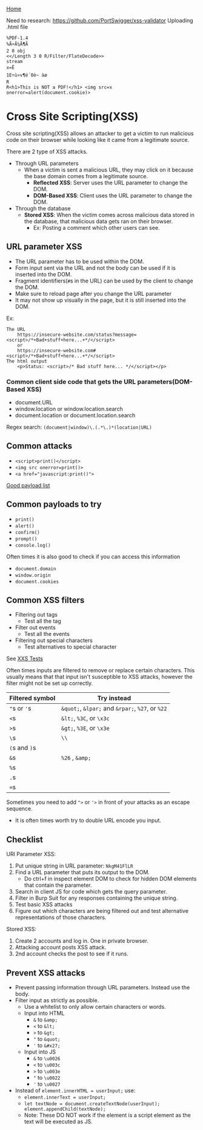 <!--
 * This file is part of RS Cheat Sheets.
 *
 * RS Cheat Sheets is free software: you can redistribute it and/or modify
 * it under the terms of the GNU General Public License as published by
 * the Free Software Foundation, either version 3 of the License, or
 * (at your option) any later version.
 *
 * RS Cheat Sheets is distributed in the hope that it will be useful,
 * but WITHOUT ANY WARRANTY; without even the implied warranty of
 * MERCHANTABILITY or FITNESS FOR A PARTICULAR PURPOSE.  See the
 * GNU General Public License for more details.
 *
 * You should have received a copy of the GNU General Public License
 * along with RS Cheat Sheets. If not, see <https://www.gnu.org/licenses/>.
 */
-->

[Home](../README.md)

Need to research:
https://github.com/PortSwigger/xss-validator
Uploading .html file
```
%PDF-1.4
%Ã¤Ã¼Ã¶Ã
2 0 obj
<</Length 3 0 R/Filter/FlateDecode>>
stream
x=Ë
1E÷ù»v¶é´0è~ àø
R
R<h1>This is NOT a PDF!</h1> <img src=x onerror=alert(document.cookie)>
```

# Cross Site Scripting(XSS)
Cross site scripting(XSS) allows an attacker to get a victim to run malicious code on their browser while looking like it came from a legitimate source.

There are 2 type of XSS attacks.
- Through URL parameters
	- When a victim is sent a malicious URL, they may click on it because the base domain comes from a legitimate source.
		- **Reflected XSS**: Server uses the URL parameter to change the DOM.
		- **DOM-Based XSS**: Client uses the URL parameter to change the DOM.
- Through the database
	- **Stored XSS**: When the victim comes across malicious data stored in the database, that malicious data gets ran on their browser.
		- Ex: Posting a comment which other users can see.

## URL parameter XSS
- The URL parameter has to be used within the DOM.
- Form input sent via the URL and not the body can be used if it is inserted into the DOM.
- Fragment identifiers(`#`s in the URL) can be used by the client to change the DOM.
- Make sure to reload page after you change the URL parameter
- It may not show up visually in the page, but it is still inserted into the DOM.

Ex:
```
The URL
	https://insecure-website.com/status?message=<script>/*+Bad+stuff+here...+*/</script>
	or
	https://insecure-website.com#<script>/*+Bad+stuff+here...+*/</script>
The html output
	<p>Status: <script>/* Bad stuff here... */</script></p>
```

### Common client side code that gets the URL parameters(DOM-Based XSS)
- document.URL
- window.location or window.location.search
- document.location or document.location.search

Regex search: `(document|window)\.(.*\.)*(location|URL)`

## Common attacks
- `<script>print()</script>`
- `<img src onerror=print()>`
- `<a href="javascript:print()">`

[Good payload list](https://github.com/payloadbox/xss-payload-list)

## Common payloads to try
- `print()`
- `alert()`
- `confirm()`
- `prompt()`
- `console.log()`

Often times it is also good to check if you can access this information
- `document.domain`
- `window.origin`
- `document.cookies`

## Common XSS filters
- Filtering out tags
	- Test all the tag
- Filter out events
	- Test all the events
- Filtering out special characters
	- Test alternatives to special character

See [XXS Tests](./xss_tests.md)

Often times inputs are filtered to remove or replace certain characters. This usually means that that input isn't susceptible to XSS attacks, however the filter might not be set up correctly.

| Filtered symbol | Try instead                                      |
|-----------------|--------------------------------------------------|
| `"`s or `'`s    | `&quot;`, `&lpar;` and `&rpar;`, `%27`, or `%22` |
| `<`s            | `&lt;`, `%3C`, or `\x3c`                         |
| `>`s            | `&gt;`, `%3E`, or `\x3e`                         |
| `\`s            | `\\`                                             |
| `(`s and `)`s   |                                                  |
| `&`s            | `%26` , `&amp;`                                  |
| `%`s            |                                                  |
| `.`s            |                                                  |
| `=`s            |                                                  |

Sometimes you need to add `">` or `'>` in front of your attacks as an escape sequence.

- It is often times worth try to double URL encode you input.

## Checklist
URl Parameter XSS:
1. Put unique string in URL parameter: `NkgM41FlLR`
2. Find a URL parameter that puts its output to the DOM.
	- Do ctrl+f in inspect element DOM to check for hidden DOM elements that contain the parameter.
3. Search in client JS for code which gets the query parameter.
4. Filter in Burp Suit for any responses containing the unique string.
5. Test basic XSS attacks
6. Figure out which characters are being filtered out and test alternative representations of those characters.

Stored XSS:
1. Create 2 accounts and log in. One in private browser.
2. Attacking account posts XSS attack.
3. 2nd account checks the post to see if it runs.

## Prevent XSS attacks
- Prevent passing information through URL parameters. Instead use the body.
- Filter input as strictly as possible.
	- Use a whitelist to only allow certain characters or words.
	- Input into HTML
		- `&` to `&amp;`
		- `<` to `&lt;`
		- `>` to `&gt;`
		- `"` to `&quot;`
		- `'` to  `&#x27;`
	- Input into JS
		- `&` to `\u0026`
		- `<` to `\u003c`
		- `>` to `\u003e`
		- `"` to  `\u0022`
		- `'` to  `\u0027`
- Instead of `element.innerHTML = userInput;` use:
	- `element.innerText = userInput;`
	- `let textNode = document.createTextNode(userInput); element.appendChild(textNode);`
	- Note: These DO NOT work if the element is a script element as the text will be executed as JS.
